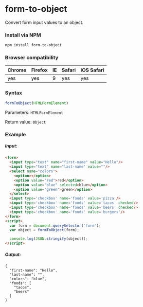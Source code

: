 # form-to-object

Convert form input values to an object.

### Install via NPM
```bash
npm install form-to-object
```

### Browser compatibility

Chrome | Firefox | IE | Safari | iOS Safari 
------ | --------|----|--------|------------
yes    | yes     | 9  | yes    | yes        

### Syntax

```js
formToObject(HTMLFormElement)
```

Parameters: `HTMLFormElement`

Return value: `Object`

### Example 

##### Input:

```html
<form>
  <input type="text" name="first-name" value="Hello"/>
  <input type="text" name="last-name" value=""/>
  <select name="colors">
    <option></option>
    <option value="red">red</option>
    <option value="blue" selected>blue</option>
    <option value="green">green</option>
  </select>
  <input type='checkbox' name='foods' value='pizza'/>
  <input type='checkbox' name='foods' value='tacos' checked/>
  <input type='checkbox' name='foods' value='beers' checked/>
  <input type='checkbox' name='foods' value='burgers'/>
</form>
<script>
  var form = document.querySelector('form');
  var object = formToObject(form);

  console.log(JSON.stringify(object));
</script>
```

##### Output:

```text
{
  "first-name": "Hello",
  "last-name": "",
  "colors": "blue",
  "foods": [
    "tacos",
    "beers"
  ]
}
```